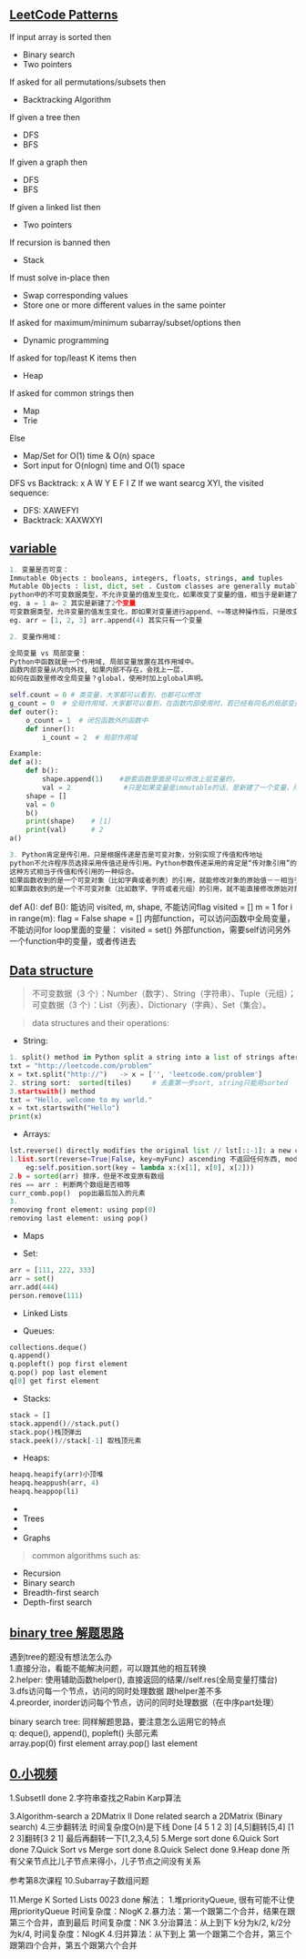 ## [LeetCode Patterns](/Data-Structure.py) 

If input array is sorted then    
* Binary search    
* Two pointers     

If asked for all permutations/subsets then  
* Backtracking Algorithm  

If given a tree then  
* DFS  
* BFS  

If given a graph then  
* DFS 
* BFS  

If given a linked list then  
* Two pointers  

If recursion is banned then 
* Stack 

If must solve in-place then 
* Swap corresponding values  
* Store one or more different values in the same pointer  

If asked for maximum/minimum subarray/subset/options then  
* Dynamic programming  

If asked for top/least K items then  
* Heap  

If asked for common strings then  
* Map 
* Trie 

Else 
* Map/Set for O(1) time & O(n) space
* Sort input for O(nlogn) time and O(1) space

DFS vs Backtrack:
    x
A   W   Y
   E F I Z
If we want searcg XYI, the visited sequence:   
* DFS: XAWEFYI
* Backtrack: XAXWXYI

## [variable](/Data-Structure.py) 

```python
1. 变量是否可变：
Immutable Objects : booleans, integers, floats, strings, and tuples
Mutable Objects : list, dict, set . Custom classes are generally mutable.
python中的不可变数据类型，不允许变量的值发生变化，如果改变了变量的值，相当于是新建了一个对象，而对于相同的值的对象，在内存中则只有一个对象，内部会有一个引用计数来记录有多少个变量引用这个对象；
eg. a = 1 a= 2 其实是新建了2个变量
可变数据类型，允许变量的值发生变化，即如果对变量进行append、+=等这种操作后，只是改变了变量的值，而不会新建一个对象，变量引用的对象的地址也不会变化，不过对于相同的值的不同对象，在内存中则会存在不同的对象，即每个对象都有自己的地址，相当于内存中对于同值的对象保存了多份，这里不存在引用计数，是实实在在的对象。”
eg. arr = [1, 2, 3] arr.append(4) 其实只有一个变量

2. 变量作用域：

全局变量 vs 局部变量：
Python中函数就是一个作用域, 局部变量放置在其作用域中。
函数内部变量从内向外找, 如果内部不存在，会找上一层.
如何在函数里修改全局变量？global，使用时加上global声明。

self.count = 0 # 类变量，大家都可以看到，也都可以修改
g_count = 0  # 全局作用域，大家都可以看到，在函数内部使用时，若已经有同名的局部变量，优先用同名的局部变量
def outer():
    o_count = 1  # 闭包函数外的函数中
    def inner():
        i_count = 2  # 局部作用域

Example:
def a():
    def b():
        shape.append(1)    #嵌套函数里面是可以修改上层变量的，
        val = 2             #只是如果变量是immutable的话，是新建了一个变量，所以在外面会还是原来的值
    shape = []      
    val = 0
    b()
    print(shape)    # [1]
    print(val)      # 2
a()

3. Python肯定是传引用，只是根据传递是否是可变对象，分别实现了传值和传地址
python不允许程序员选择采用传值还是传引用。Python参数传递采用的肯定是“传对象引用”的方式。
这种方式相当于传值和传引用的一种综合。
如果函数收到的是一个可变对象（比如字典或者列表）的引用，就能修改对象的原始值－－相当于通过“传引用”来传递对象。
如果函数收到的是一个不可变对象（比如数字、字符或者元组）的引用，就不能直接修改原始对象－－相当于通过“传值'来传递对象。

```

def A():
    def B():
        能访问 visited, m, shape, 不能访问flag
    visited = []
    m = 1
    for i in range(m):
        flag = False
        shape = []
内部function，可以访问函数中全局变量，不能访问for loop里面的变量： visited = set()
外部function，需要self访问另外一个function中的变量，或者传进去

## [Data structure](/Data-Structure.py) 

> 不可变数据（3 个）：Number（数字）、String（字符串）、Tuple（元组）；
> 可变数据（3 个）：List（列表）、Dictionary（字典）、Set（集合）。

> data structures and their operations:

* String:
```python
1. split() method in Python split a string into a list of strings after breaking the given string by the specified separator.
txt = "http://leetcode.com/problem"
x = txt.split("http://")   -> x = ['', 'leetcode.com/problem']
2. string sort:  sorted(tiles)     # 去重第一步sort, string只能用sorted
3.startswith() method
txt = "Hello, welcome to my world."
x = txt.startswith("Hello")
print(x)
```

* Arrays:
```python
lst.reverse() directly modifies the original list // lst[::-1]: a new copy list. 
1.list.sort(reverse=True|False, key=myFunc) ascending 不返回任何东西, modifies the order of elements in the list.
    eg:self.position.sort(key = lambda x:(x[1], x[0], x[2]))
2.b = sorted(arr) 排序，但是不改变原有数组
res == arr : 判断两个数组是否相等
curr_comb.pop()  pop出最后加入的元素
3.
removing front element: using pop(0)
removing last element: using pop()
```

* Maps  
 
* Set: 
```python
arr = [111, 222, 333]
arr = set()
arr.add(444)
person.remove(111)
```
 
* Linked Lists 

* Queues:  
```python
collections.deque()  
q.append() 
q.popleft() pop first element 
q.pop() pop last element 
q[0] get first element 
```
 
* Stacks:  
```python
stack = [] 
stack.append()//stack.put() 
stack.pop()栈顶弹出 
stack.peek()//stack[-1] 取栈顶元素
```

* Heaps:   
```python
heapq.heapify(arr)小顶堆  
heapq.heappush(arr, 4)  
heapq.heappop(li)
```

* 
* Trees  <br>
* 
* Graphs  <br>
    
> common algorithms such as: 
* Recursion
* Binary search
* Breadth-first search
* Depth-first search 

## [binary tree 解题思路](/Data-Structure.py) 

遇到tree的题没有想法怎么办   <br>
1.直接分治，看能不能解决问题，可以跟其他的相互转换   <br>
2.helper: 使用辅助函数helper(), 直接返回的结果//self.res(全局变量打擂台)   <br>
3.dfs访问每一个节点，访问的同时处理数据  跟helper差不多     <br>
4.preorder, inorder访问每个节点，访问的同时处理数据（在中序part处理）     <br>

binary search tree: 同样解题思路，要注意怎么运用它的特点      <br>
q: deque(), append(), popleft() 头部元素        <br> 
array.pop(0) first element array.pop() last element      <br>

## [0.小视频]()
1.SubsetII  done
2.字符串查找之Rabin Karp算法

3.Algorithm-search a 2DMatrix II    Done
related search a 2DMatrix (Binary search) 
4.三步翻转法  时间复杂度O(n)是下线    Done
[4 5 1 2 3]
[4,5]翻转[5,4]
[1 2 3]翻转[3 2 1]
最后再翻转一下[1,2,3,4,5]
5.Merge sort   done
6.Quick Sort  done
7.Quick Sort vs Merge sort   done
8.Quick Select   done
9.Heap done  所有父亲节点比儿子节点来得小，儿子节点之间没有关系

参考第8次课程
10.Subarray子数组问题

11.Merge K Sorted Lists   0023 done
解法：
1.堆priorityQueue, 很有可能不让使用priorityQueue   时间复杂度：NlogK
2.暴力法：第一个跟第二个合并，结果在跟第三个合并，直到最后   时间复杂度：NK 
3.分治算法：从上到下 k分为k/2, k/2分为k/4, 时间复杂度：NlogK
4.归并算法：从下到上 第一个跟第二个合并，第三个跟第四个合并，第五个跟第六个合并
